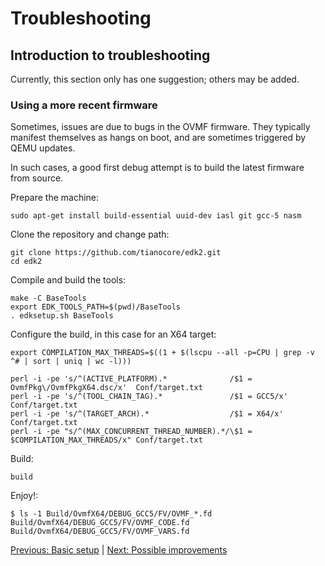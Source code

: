 # Troubleshooting

## Introduction to troubleshooting

Currently, this section only has one suggestion; others may be added.

### Using a more recent firmware

Sometimes, issues are due to bugs in the OVMF firmware. They typically manifest themselves as hangs on boot, and are sometimes triggered by QEMU updates.

In such cases, a good first debug attempt is to build the latest firmware from source.

Prepare the machine:

    sudo apt-get install build-essential uuid-dev iasl git gcc-5 nasm

Clone the repository and change path:

    git clone https://github.com/tianocore/edk2.git
    cd edk2

Compile and build the tools:

    make -C BaseTools
    export EDK_TOOLS_PATH=$(pwd)/BaseTools
    . edksetup.sh BaseTools

Configure the build, in this case for an X64 target:

    export COMPILATION_MAX_THREADS=$((1 + $(lscpu --all -p=CPU | grep -v ^# | sort | uniq | wc -l)))
    
    perl -i -pe 's/^(ACTIVE_PLATFORM).*              /$1 = OvmfPkg\/OvmfPkgX64.dsc/x'  Conf/target.txt
    perl -i -pe 's/^(TOOL_CHAIN_TAG).*               /$1 = GCC5/x'                     Conf/target.txt
    perl -i -pe 's/^(TARGET_ARCH).*                  /$1 = X64/x'                      Conf/target.txt
    perl -i -pe "s/^(MAX_CONCURRENT_THREAD_NUMBER).*/\$1 = $COMPILATION_MAX_THREADS/x" Conf/target.txt

Build:

    build

Enjoy!:

    $ ls -1 Build/OvmfX64/DEBUG_GCC5/FV/OVMF_*.fd
    Build/OvmfX64/DEBUG_GCC5/FV/OVMF_CODE.fd
    Build/OvmfX64/DEBUG_GCC5/FV/OVMF_VARS.fd
[Previous: Basic setup](3_BASIC_SETUP.md) | [Next: Possible improvements](5_POSSIBLE_IMPROVEMENTS.md)
